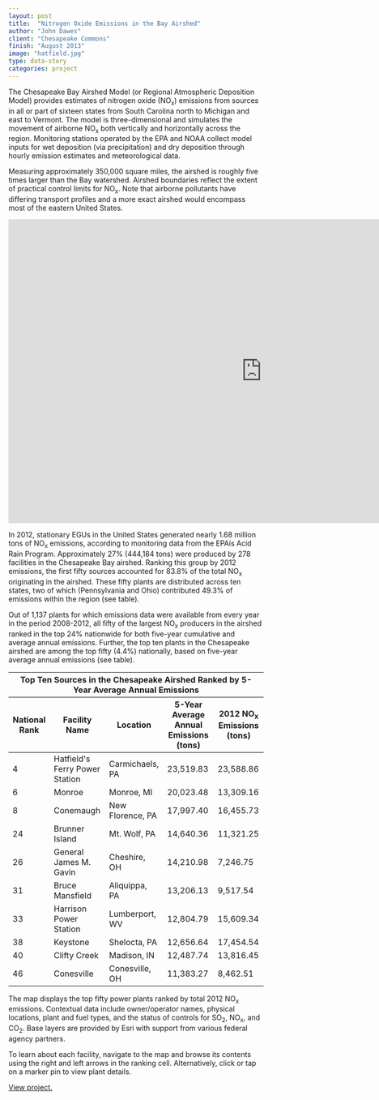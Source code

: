 ```yaml
---
layout: post
title:  "Nitrogen Oxide Emissions in the Bay Airshed"
author: "John Dawes"
client: "Chesapeake Commons"
finish: "August 2013"
image: "hatfield.jpg"
type: data-story
categories: project
---
```


The Chesapeake Bay Airshed Model (or Regional Atmospheric Deposition Model) provides estimates of nitrogen oxide (NO<sub>x</sub>) emissions from sources in all or part of sixteen states from South Carolina north to Michigan and east to Vermont. The model is three-dimensional and simulates the movement of airborne NO<sub>x</sub> both vertically and horizontally across the region. Monitoring stations operated by the EPA and NOAA collect model inputs for wet deposition (via precipitation) and dry deposition through hourly emission estimates and meteorological data.

Measuring approximately 350,000 square miles, the airshed is roughly five times larger than the Bay watershed. Airshed boundaries reflect the extent of practical control limits for NO<sub>x</sub>. Note that airborne pollutants have differing transport profiles and a more exact airshed would encompass most of the eastern United States.

<iframe src="http://chesapeakec.maps.arcgis.com/home/webmap/embedViewer.html?webmap=bd788da4c9db4f728129bc82f29b7aa7&amp;extent=-91.2085,32.5221,-62.8418,46.2052&amp;zoom=true" height="600" width="1000" frameborder="0" marginwidth="0" marginheight="0" scrolling="no"></iframe>

In 2012, stationary EGUs in the United States generated nearly 1.68 million tons of NO<sub>x</sub> emissions, according to monitoring data from the EPAís Acid Rain Program. Approximately 27% (444,184 tons) were produced by 278 facilities in the Chesapeake Bay airshed. Ranking this group by 2012 emissions, the first fifty sources accounted for 83.8% of the total NO<sub>x</sub> originating in the airshed. These fifty plants are distributed across ten states, two of which (Pennsylvania and Ohio) contributed 49.3% of emissions within the region (see table).

Out of 1,137 plants for which emissions data were available from every year in the period 2008-2012, all fifty of the largest NO<sub>x</sub> producers in the airshed ranked in the top 24% nationwide for both five-year cumulative and average annual emissions. Further, the top ten plants in the Chesapeake airshed are among the top fifty (4.4%) nationally, based on five-year average annual emissions (see table).

<table class="airstats">
<thead>
<tr>
<th style="text-align: center;" colspan="5">Top Ten Sources in the Chesapeake Airshed Ranked by 5-Year Average Annual Emissions</th>
</tr>
<tr class="stripy">
<th>National Rank</th>
<th>Facility Name</th>
<th>Location</th>
<th>5-Year Average Annual Emissions (tons)</th>
<th>2012 NO<sub>x</sub> Emissions (tons)</th>
</tr>
</thead>
<tbody>
<tr>
<td>4</td>
<td>Hatfield's Ferry Power Station</td>
<td>Carmichaels, PA</td>
<td>23,519.83</td>
<td>23,588.86</td>
</tr>
<tr class="stripy">
<td>6</td>
<td>Monroe</td>
<td>Monroe, MI</td>
<td>20,023.48</td>
<td>13,309.16</td>
</tr>
<tr>
<td>8</td>
<td>Conemaugh</td>
<td>New Florence, PA</td>
<td>17,997.40</td>
<td>16,455.73</td>
</tr>
<tr class="stripy">
<td>24</td>
<td>Brunner Island</td>
<td>Mt. Wolf, PA</td>
<td>14,640.36</td>
<td>11,321.25</td>
</tr>
<tr>
<td>26</td>
<td>General James M. Gavin</td>
<td>Cheshire, OH</td>
<td>14,210.98</td>
<td>7,246.75</td>
</tr>
<tr class="stripy">
<td>31</td>
<td>Bruce Mansfield</td>
<td>Aliquippa, PA</td>
<td>13,206.13</td>
<td>9,517.54</td>
</tr>
<tr>
<td>33</td>
<td>Harrison Power Station</td>
<td>Lumberport, WV</td>
<td>12,804.79</td>
<td>15,609.34</td>
</tr>
<tr class="stripy">
<td>38</td>
<td>Keystone</td>
<td>Shelocta, PA</td>
<td>12,656.64</td>
<td>17,454.54</td>
</tr>
<tr>
<td>40</td>
<td>Clifty Creek</td>
<td>Madison, IN</td>
<td>12,487.74</td>
<td>13,816.45</td>
</tr>
<tr class="stripy">
<td>46</td>
<td>Conesville</td>
<td>Conesville, OH</td>
<td>11,383.27</td>
<td>8,462.51</td>
</tr>
</tbody>
</table>

The map displays the top fifty power plants ranked by total 2012 NO<sub>x</sub> emissions. Contextual data include owner/operator names, physical locations, plant and fuel types, and the status of controls for SO<sub>2</sub>, NO<sub>x</sub>, and CO<sub>2</sub>. Base layers are provided by Esri with support from various federal agency partners.

To learn about each facility, navigate to the map and browse its contents using the right and left arrows in the ranking cell. Alternatively, click or tap on a marker pin to view plant details.

<a class="lego" href="http://apps.chesapeake-commons.org/NOX/index.html" target="_blank">View project.</a>